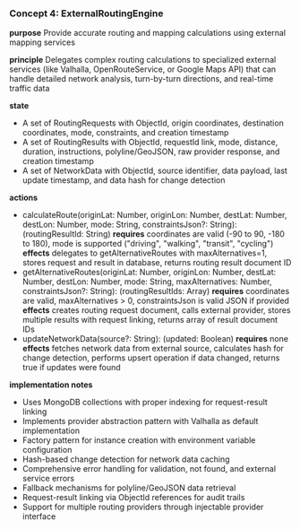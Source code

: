 
### Concept 4: ExternalRoutingEngine

**purpose** Provide accurate routing and mapping calculations using external mapping services

**principle** Delegates complex routing calculations to specialized external services (like Valhalla, OpenRouteService, or Google Maps API) that can handle detailed network analysis, turn-by-turn directions, and real-time traffic data

**state**
- A set of RoutingRequests with ObjectId, origin coordinates, destination coordinates, mode, constraints, and creation timestamp
- A set of RoutingResults with ObjectId, requestId link, mode, distance, duration, instructions, polyline/GeoJSON, raw provider response, and creation timestamp
- A set of NetworkData with ObjectId, source identifier, data payload, last update timestamp, and data hash for change detection

**actions**
- calculateRoute(originLat: Number, originLon: Number, destLat: Number, destLon: Number, mode: String, constraintsJson?: String): (routingResultId: String)
  **requires** coordinates are valid (-90 to 90, -180 to 180), mode is supported ("driving", "walking", "transit", "cycling")
  **effects** delegates to getAlternativeRoutes with maxAlternatives=1, stores request and result in database, returns routing result document ID
- getAlternativeRoutes(originLat: Number, originLon: Number, destLat: Number, destLon: Number, mode: String, maxAlternatives: Number, constraintsJson?: String): (routingResultIds: Array<String>)
  **requires** coordinates are valid, maxAlternatives > 0, constraintsJson is valid JSON if provided
  **effects** creates routing request document, calls external provider, stores multiple results with request linking, returns array of result document IDs
- updateNetworkData(source?: String): (updated: Boolean)
  **requires** none
  **effects** fetches network data from external source, calculates hash for change detection, performs upsert operation if data changed, returns true if updates were found

**implementation notes**
- Uses MongoDB collections with proper indexing for request-result linking
- Implements provider abstraction pattern with Valhalla as default implementation
- Factory pattern for instance creation with environment variable configuration
- Hash-based change detection for network data caching
- Comprehensive error handling for validation, not found, and external service errors
- Fallback mechanisms for polyline/GeoJSON data retrieval
- Request-result linking via ObjectId references for audit trails
- Support for multiple routing providers through injectable provider interface
